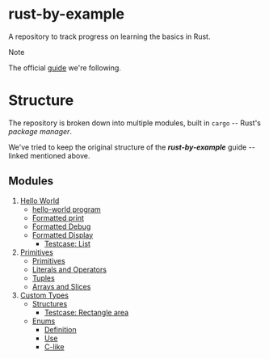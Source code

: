 # rust-by-example
A repository to track progress on learning the basics in Rust.

> [!NOTE]
> The official [guide](https://doc.rust-lang.org/rust-by-example/index.html) we're following.

# Structure
The repository is broken down into multiple modules, built in `cargo` -- Rust's *package manager*. 

We've tried to keep the original structure of the ***rust-by-example*** guide -- linked mentioned above.

## Modules
1. [Hello World](./1-hello-world/)
    - [hello-world program](./1-hello-world/hello-world/)
    - [Formatted print](./1-hello-world/formatted-print/)
    - [Formatted Debug](./1-hello-world/formatted-debug/)
    - [Formatted Display](./1-hello-world/formatted-display/)
        - [Testcase: List](./1-hello-world/formatted-display/src/main.rs#L32-L52)
2. [Primitives](./2-primitives)
    - [Primitives](./2-primitives/primitives)
    - [Literals and Operators](./2-primitives/literals-and-operators/)
    - [Tuples](./2-primitives/tuples)
    - [Arrays and Slices](./2-primitives/arrays-and-slices/)
3. [Custom Types](./3-custom-types/)
    - [Structures](./3-custom-types/structures/)
        - [Testcase: Rectangle area](./3-custom-types/structures/src/main.rs#L72-L79)
    - [Enums](./3-custom-types/enums/)
        - [Definition](./3-custom-types/enums/definition/)
        - [Use](./3-custom-types/enums/use-scoping/)
        - [C-like](./3-custom-types/enums/c-like/)
